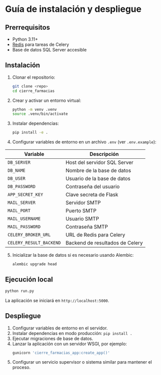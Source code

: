 # Guía de instalación y despliegue

## Prerrequisitos

- Python 3.11+
- [Redis](https://redis.io/) para tareas de Celery
- Base de datos SQL Server accesible

## Instalación

1. Clonar el repositorio:
   ```bash
   git clone <repo>
   cd cierre_farmacias
   ```
2. Crear y activar un entorno virtual:
   ```bash
   python -m venv .venv
   source .venv/bin/activate
   ```
3. Instalar dependencias:
   ```bash
   pip install -e .
   ```
4. Configurar variables de entorno en un archivo `.env` (ver `.env.example`):

| Variable | Descripción |
| --- | --- |
| `DB_SERVER` | Host del servidor SQL Server |
| `DB_NAME` | Nombre de la base de datos |
| `DB_USER` | Usuario de la base de datos |
| `DB_PASSWORD` | Contraseña del usuario |
| `APP_SECRET_KEY` | Clave secreta de Flask |
| `MAIL_SERVER` | Servidor SMTP |
| `MAIL_PORT` | Puerto SMTP |
| `MAIL_USERNAME` | Usuario SMTP |
| `MAIL_PASSWORD` | Contraseña SMTP |
| `CELERY_BROKER_URL` | URL de Redis para Celery |
| `CELERY_RESULT_BACKEND` | Backend de resultados de Celery |

5. Inicializar la base de datos si es necesario usando Alembic:
   ```bash
   alembic upgrade head
   ```

## Ejecución local

```bash
python run.py
```
La aplicación se iniciará en `http://localhost:5000`.

## Despliegue

1. Configurar variables de entorno en el servidor.
2. Instalar dependencias en modo producción: `pip install .`
3. Ejecutar migraciones de base de datos.
4. Lanzar la aplicación con un servidor WSGI, por ejemplo:
   ```bash
   gunicorn 'cierre_farmacias_app:create_app()'
   ```
5. Configurar un servicio supervisor o sistema similar para mantener el proceso.

